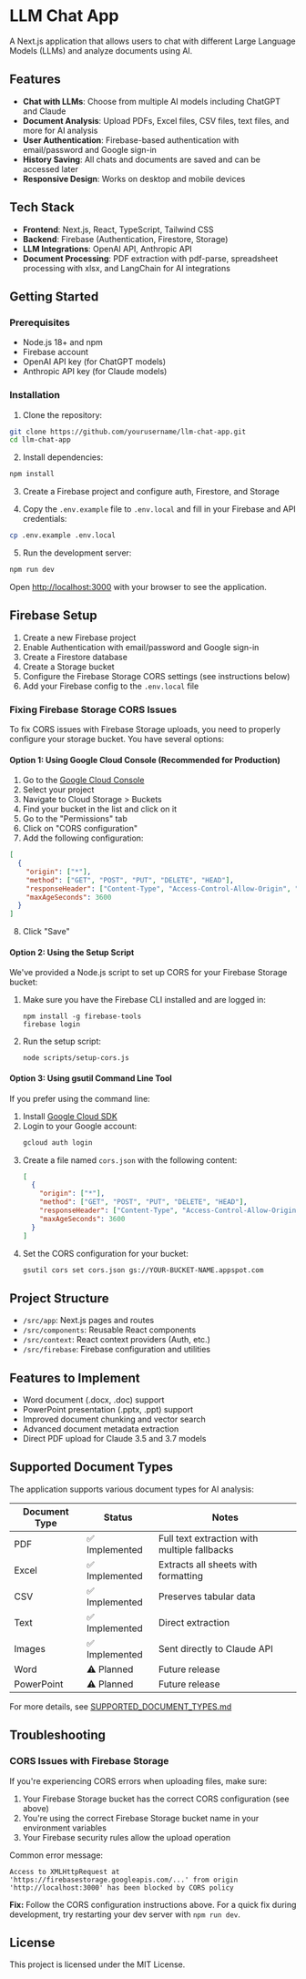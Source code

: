 # LLM Chat App

A Next.js application that allows users to chat with different Large Language Models (LLMs) and analyze documents using AI.

## Features

- **Chat with LLMs**: Choose from multiple AI models including ChatGPT and Claude
- **Document Analysis**: Upload PDFs, Excel files, CSV files, text files, and more for AI analysis
- **User Authentication**: Firebase-based authentication with email/password and Google sign-in
- **History Saving**: All chats and documents are saved and can be accessed later
- **Responsive Design**: Works on desktop and mobile devices

## Tech Stack

- **Frontend**: Next.js, React, TypeScript, Tailwind CSS
- **Backend**: Firebase (Authentication, Firestore, Storage)
- **LLM Integrations**: OpenAI API, Anthropic API
- **Document Processing**: PDF extraction with pdf-parse, spreadsheet processing with xlsx, and LangChain for AI integrations

## Getting Started

### Prerequisites

- Node.js 18+ and npm
- Firebase account
- OpenAI API key (for ChatGPT models)
- Anthropic API key (for Claude models)

### Installation

1. Clone the repository:

```bash
git clone https://github.com/yourusername/llm-chat-app.git
cd llm-chat-app
```

2. Install dependencies:

```bash
npm install
```

3. Create a Firebase project and configure auth, Firestore, and Storage

4. Copy the `.env.example` file to `.env.local` and fill in your Firebase and API credentials:

```bash
cp .env.example .env.local
```

5. Run the development server:

```bash
npm run dev
```

Open [http://localhost:3000](http://localhost:3000) with your browser to see the application.

## Firebase Setup

1. Create a new Firebase project
2. Enable Authentication with email/password and Google sign-in
3. Create a Firestore database
4. Create a Storage bucket
5. Configure the Firebase Storage CORS settings (see instructions below)
6. Add your Firebase config to the `.env.local` file

### Fixing Firebase Storage CORS Issues

To fix CORS issues with Firebase Storage uploads, you need to properly configure your storage bucket. You have several options:

#### Option 1: Using Google Cloud Console (Recommended for Production)

1. Go to the [Google Cloud Console](https://console.cloud.google.com/)
2. Select your project
3. Navigate to Cloud Storage > Buckets
4. Find your bucket in the list and click on it
5. Go to the "Permissions" tab
6. Click on "CORS configuration"
7. Add the following configuration:

```json
[
  {
    "origin": ["*"],
    "method": ["GET", "POST", "PUT", "DELETE", "HEAD"],
    "responseHeader": ["Content-Type", "Access-Control-Allow-Origin", "Content-Length", "Content-Encoding", "Content-Disposition"],
    "maxAgeSeconds": 3600
  }
]
```

8. Click "Save"

#### Option 2: Using the Setup Script

We've provided a Node.js script to set up CORS for your Firebase Storage bucket:

1. Make sure you have the Firebase CLI installed and are logged in:
   ```
   npm install -g firebase-tools
   firebase login
   ```

2. Run the setup script:
   ```
   node scripts/setup-cors.js
   ```

#### Option 3: Using gsutil Command Line Tool

If you prefer using the command line:

1. Install [Google Cloud SDK](https://cloud.google.com/sdk/docs/install)
2. Login to your Google account:
   ```sh
   gcloud auth login
   ```
3. Create a file named `cors.json` with the following content:
   ```json
   [
     {
       "origin": ["*"],
       "method": ["GET", "POST", "PUT", "DELETE", "HEAD"],
       "responseHeader": ["Content-Type", "Access-Control-Allow-Origin", "Content-Length", "Content-Encoding", "Content-Disposition"],
       "maxAgeSeconds": 3600
     }
   ]
   ```
4. Set the CORS configuration for your bucket:
   ```sh
   gsutil cors set cors.json gs://YOUR-BUCKET-NAME.appspot.com
   ```

## Project Structure

- `/src/app`: Next.js pages and routes
- `/src/components`: Reusable React components
- `/src/context`: React context providers (Auth, etc.)
- `/src/firebase`: Firebase configuration and utilities

## Features to Implement

- Word document (.docx, .doc) support
- PowerPoint presentation (.pptx, .ppt) support
- Improved document chunking and vector search
- Advanced document metadata extraction
- Direct PDF upload for Claude 3.5 and 3.7 models

## Supported Document Types

The application supports various document types for AI analysis:

| Document Type | Status | Notes |
|---------------|--------|-------|
| PDF | ✅ Implemented | Full text extraction with multiple fallbacks |
| Excel | ✅ Implemented | Extracts all sheets with formatting |
| CSV | ✅ Implemented | Preserves tabular data |
| Text | ✅ Implemented | Direct extraction |
| Images | ✅ Implemented | Sent directly to Claude API |
| Word | ⚠️ Planned | Future release |
| PowerPoint | ⚠️ Planned | Future release |

For more details, see [SUPPORTED_DOCUMENT_TYPES.md](./SUPPORTED_DOCUMENT_TYPES.md)

## Troubleshooting

### CORS Issues with Firebase Storage

If you're experiencing CORS errors when uploading files, make sure:

1. Your Firebase Storage bucket has the correct CORS configuration (see above)
2. You're using the correct Firebase Storage bucket name in your environment variables
3. Your Firebase security rules allow the upload operation

Common error message: 
```
Access to XMLHttpRequest at 'https://firebasestorage.googleapis.com/...' from origin 'http://localhost:3000' has been blocked by CORS policy
```

**Fix:** Follow the CORS configuration instructions above. For a quick fix during development, try restarting your dev server with `npm run dev`.

## License

This project is licensed under the MIT License.
